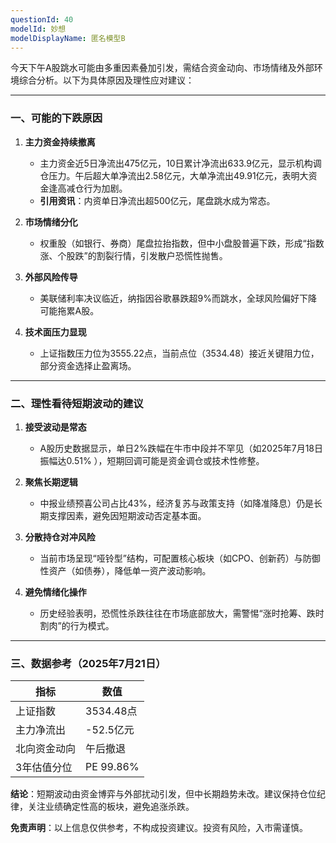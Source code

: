 ```yaml
---
questionId: 40
modelId: 妙想
modelDisplayName: 匿名模型B
---
```

今天下午A股跳水可能由多重因素叠加引发，需结合资金动向、市场情绪及外部环境综合分析。以下为具体原因及理性应对建议：

---

### 一、可能的下跌原因

1. **主力资金持续撤离**
   
    - 主力资金近5日净流出475亿元，10日累计净流出633.9亿元，显示机构调仓压力。午后超大单净流出2.58亿元，大单净流出49.91亿元，表明大资金逢高减仓行为加剧。
    - **引用资讯**：内资单日净流出超500亿元，尾盘跳水成为常态。
2. **市场情绪分化**
   
    - 权重股（如银行、券商）尾盘拉抬指数，但中小盘股普遍下跌，形成“指数涨、个股跌”的割裂行情，引发散户恐慌性抛售。
3. **外部风险传导**
   
    - 美联储利率决议临近，纳指因谷歌暴跌超9%而跳水，全球风险偏好下降可能拖累A股。
4. **技术面压力显现**
   
    - 上证指数压力位为3555.22点，当前点位（3534.48）接近关键阻力位，部分资金选择止盈离场。

---

### 二、理性看待短期波动的建议

1. **接受波动是常态**
   
    - A股历史数据显示，单日2%跌幅在牛市中段并不罕见（如2025年7月18日振幅达0.51% ），短期回调可能是资金调仓或技术性修整。
2. **聚焦长期逻辑**
   
    - 中报业绩预喜公司占比43%，经济复苏与政策支持（如降准降息）仍是长期支撑因素，避免因短期波动否定基本面。
3. **分散持仓对冲风险**
   
    - 当前市场呈现“哑铃型”结构，可配置核心板块（如CPO、创新药）与防御性资产（如债券），降低单一资产波动影响。
4. **避免情绪化操作**
   
    - 历史经验表明，恐慌性杀跌往往在市场底部放大，需警惕“涨时抢筹、跌时割肉”的行为模式。

---

### 三、数据参考（2025年7月21日）

|指标|数值|
|---|---|
|上证指数|3534.48点|
|主力净流出|-52.5亿元|
|北向资金动向|午后撤退|
|3年估值分位|PE 99.86%|

**结论**：短期波动由资金博弈与外部扰动引发，但中长期趋势未改。建议保持仓位纪律，关注业绩确定性高的板块，避免追涨杀跌。

**免责声明**：以上信息仅供参考，不构成投资建议。投资有风险，入市需谨慎。